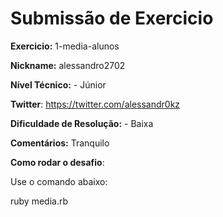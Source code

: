 # Submissão de Exercicio

**Exercicio:** 1-media-alunos

**Nickname:** alessandro2702

**Nível Técnico:** - Júnior

**Twitter**: https://twitter.com/alessandr0kz

**Dificuldade de Resolução:** - Baixa

**Comentários:** Tranquilo

**Como rodar o desafio**: 

Use o comando abaixo: 

ruby media.rb
